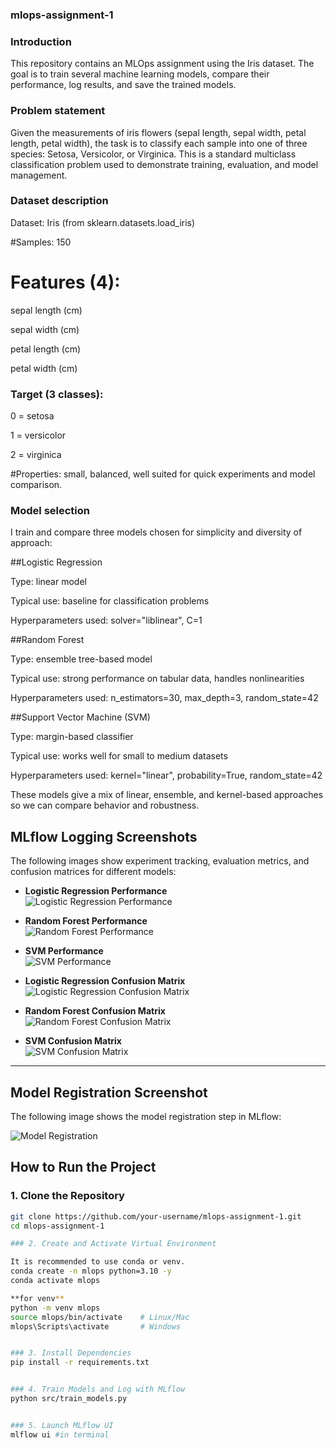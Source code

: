 ### mlops-assignment-1
### Introduction

This repository contains an MLOps assignment using the Iris dataset.
The goal is to train several machine learning models, compare their performance, log results, and save the trained models.

### Problem statement

Given the measurements of iris flowers (sepal length, sepal width, petal length, petal width), the task is to classify each sample into one of three species: Setosa, Versicolor, or Virginica.
This is a standard multiclass classification problem used to demonstrate training, evaluation, and model management.

### Dataset description

Dataset: Iris (from sklearn.datasets.load_iris)

#Samples: 150

# Features (4):

sepal length (cm)

sepal width (cm)

petal length (cm)

petal width (cm)

### Target (3 classes):

0 = setosa

1 = versicolor

2 = virginica

#Properties: small, balanced, well suited for quick experiments and model comparison.

### Model selection

I train and compare three models chosen for simplicity and diversity of approach:

##Logistic Regression

Type: linear model

Typical use: baseline for classification problems

Hyperparameters used: solver="liblinear", C=1

##Random Forest

Type: ensemble tree-based model

Typical use: strong performance on tabular data, handles nonlinearities

Hyperparameters used: n_estimators=30, max_depth=3, random_state=42

##Support Vector Machine (SVM)

Type: margin-based classifier

Typical use: works well for small to medium datasets

Hyperparameters used: kernel="linear", probability=True, random_state=42

These models give a mix of linear, ensemble, and kernel-based approaches so we can compare behavior and robustness.


## MLflow Logging Screenshots

The following images show experiment tracking, evaluation metrics, and confusion matrices for different models:

- **Logistic Regression Performance**  
  ![Logistic Regression Performance](screenshots/performance_Logistic_Regression.png)

- **Random Forest Performance**  
  ![Random Forest Performance](screenshots/performance_Random_Forest.png)

- **SVM Performance**  
  ![SVM Performance](screenshots/performance_SVM.png)

- **Logistic Regression Confusion Matrix**  
  ![Logistic Regression Confusion Matrix](screenshots/confusion_matrix_Logistic_Regression.png)

- **Random Forest Confusion Matrix**  
  ![Random Forest Confusion Matrix](screenshots/confusion_matrix_Random_Forest.png)

- **SVM Confusion Matrix**  
  ![SVM Confusion Matrix](screenshots/confusion_matrix_SVM.png)

---

## Model Registration Screenshot

The following image shows the model registration step in MLflow:

![Model Registration](screenshots/registration.png)



## How to Run the Project

### 1. Clone the Repository
```bash
git clone https://github.com/your-username/mlops-assignment-1.git
cd mlops-assignment-1

### 2. Create and Activate Virtual Environment

It is recommended to use conda or venv.
conda create -n mlops python=3.10 -y
conda activate mlops

**for venv**
python -m venv mlops
source mlops/bin/activate    # Linux/Mac
mlops\Scripts\activate       # Windows


### 3. Install Dependencies
pip install -r requirements.txt


### 4. Train Models and Log with MLflow
python src/train_models.py


### 5. Launch MLflow UI
mlflow ui #in terminal